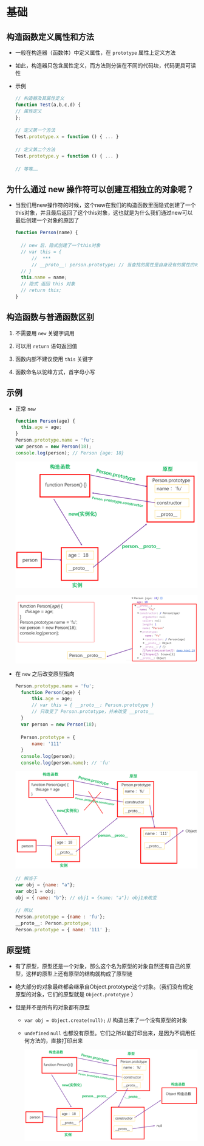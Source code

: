 # 基础

## 构造函数定义属性和方法

+ 一般在构造器（函数体）中定义属性，在 `prototype` 属性上定义方法

+ 如此，构造器只包含属性定义，而方法则分装在不同的代码块，代码更具可读性

+ 示例

    ```js
    // 构造器及其属性定义
    function Test(a,b,c,d) {
    // 属性定义
    };

    // 定义第一个方法
    Test.prototype.x = function () { ... }

    // 定义第二个方法
    Test.prototype.y = function () { ... }

    // 等等……
    ```

## 为什么通过 new 操作符可以创建互相独立的对象呢？

+ 当我们用new操作符的时候，这个new在我们的构造函数里面隐式创建了一个this对象，并且最后返回了这个this对象，这也就是为什么我们通过new可以最后创建一个对象的原因了

    ```js
    function Person(name) {

      // new 后，隐式创建了一个this对象
      // var this = {
          //  ***
          // __proto__: person.prototype; // 当查找的属性是自身没有的属性的时候，就会先查找proto这个属性，然后这个属性指向了原型，所以就到原型上面继续查找属性了
      // }
      this.name = name;
      // 隐式 返回 this 对象
      // return this;
    }
    ```

## 构造函数与普通函数区别

1. 不需要用 `new` 关键字调用

2. 可以用 `return` 语句返回值

3. 函数内部不建议使用 `this` 关键字

4. 函数命名以驼峰方式，首字母小写

## 示例

+ 正常 `new`

    ```js
    function Person(age) {
      this.age = age;
    }
    Person.prototype.name = 'fu';
    var person = new Person(18);
    console.log(person); // Person {age: 18}

    ```

    ![原型图](image/原型图.png)

    ![__proto__](image/__proto__.png)

<!---->

+ 在 `new` 之后改变原型指向

    ```js
    Person.prototype.name = 'fu';
      function Person(age) {
          this.age = age;
          // var this = { __proto__: Person.prototype }
          // 只改变了 Person.prototype，并未改变 __proto__
      }
      var person = new Person(18);

      Person.prototype = {
          name: '111'
      }
      console.log(person);
      console.log(person.name); // 'fu'

    ```

    ![改变指向](image/改变指向.png)

    ```js
    // 相当于
    var obj = {name: "a"};
    var obj1 = obj;
    obj = { name: "b"}; // obj1 = {name: "a"}; obj1未改变

    // 所以
    Person.prototype = {name : 'fu'};
    __proto__: Person.prototype;
    Person.prototype = { name: '111' };
    ```

## 原型链

+ 有了原型，原型还是一个对象，那么这个名为原型的对象自然还有自己的原型，这样的原型上还有原型的结构就构成了原型链

+ 绝大部分的对象最终都会继承自Object.prototype这个对象。（我们没有规定原型的对象，它们的原型就是 `Object.prototype` ）

+ 但是并不是所有的对象都有原型

  - `var obj = Object.create(null);` // 构造出来了一个没有原型的对象

  - `undefined` `null` 也都没有原型。它们之所以能打印出来，是因为不调用任何方法的，直接打印出来

    ![原型链图](image/原型链图.png)
